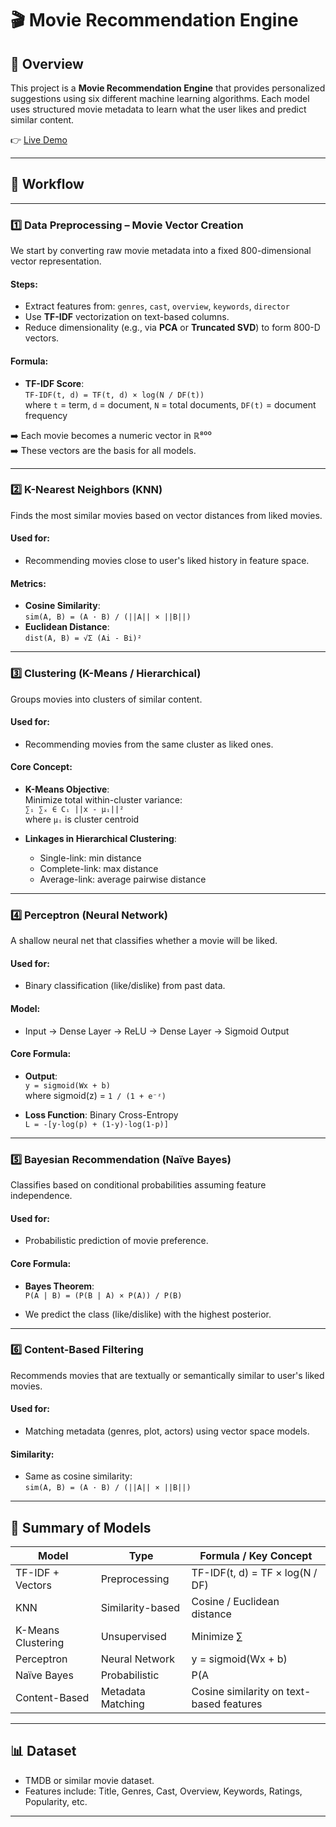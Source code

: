# 🎬 Movie Recommendation Engine

## 📌 Overview
This project is a **Movie Recommendation Engine** that provides personalized suggestions using six different machine learning algorithms. Each model uses structured movie metadata to learn what the user likes and predict similar content.

👉 [Live Demo](https://recommendation-engine-eight.vercel.app/)

---

## 🧭 Workflow

---

### 1️⃣ Data Preprocessing – Movie Vector Creation

We start by converting raw movie metadata into a fixed 800-dimensional vector representation.

#### Steps:
- Extract features from: `genres`, `cast`, `overview`, `keywords`, `director`
- Use **TF-IDF** vectorization on text-based columns.
- Reduce dimensionality (e.g., via **PCA** or **Truncated SVD**) to form 800-D vectors.

#### Formula:
- **TF-IDF Score**:  
  `TF-IDF(t, d) = TF(t, d) × log(N / DF(t))`  
  where `t` = term, `d` = document, `N` = total documents, `DF(t)` = document frequency

➡️ Each movie becomes a numeric vector in ℝ⁸⁰⁰  
➡️ These vectors are the basis for all models.

---

### 2️⃣ K-Nearest Neighbors (KNN)

Finds the most similar movies based on vector distances from liked movies.

#### Used for:
- Recommending movies close to user's liked history in feature space.

#### Metrics:
- **Cosine Similarity**:  
  `sim(A, B) = (A · B) / (||A|| × ||B||)`  
- **Euclidean Distance**:  
  `dist(A, B) = √Σ (Ai - Bi)²`

---

### 3️⃣ Clustering (K-Means / Hierarchical)

Groups movies into clusters of similar content.

#### Used for:
- Recommending movies from the same cluster as liked ones.

#### Core Concept:
- **K-Means Objective**:  
  Minimize total within-cluster variance:  
  `∑ᵢ ∑ₓ ∈ Cᵢ ||x - μᵢ||²`  
  where `μᵢ` is cluster centroid

- **Linkages in Hierarchical Clustering**:
  - Single-link: min distance
  - Complete-link: max distance
  - Average-link: average pairwise distance

---

### 4️⃣ Perceptron (Neural Network)

A shallow neural net that classifies whether a movie will be liked.

#### Used for:
- Binary classification (like/dislike) from past data.

#### Model:
- Input → Dense Layer → ReLU → Dense Layer → Sigmoid Output

#### Core Formula:
- **Output**:  
  `y = sigmoid(Wx + b)`  
  where sigmoid(z) = `1 / (1 + e⁻ᶻ)`

- **Loss Function**: Binary Cross-Entropy  
  `L = -[y·log(p) + (1-y)·log(1-p)]`

---

### 5️⃣ Bayesian Recommendation (Naïve Bayes)

Classifies based on conditional probabilities assuming feature independence.

#### Used for:
- Probabilistic prediction of movie preference.

#### Core Formula:
- **Bayes Theorem**:  
  `P(A | B) = (P(B | A) × P(A)) / P(B)`

- We predict the class (like/dislike) with the highest posterior.

---

### 6️⃣ Content-Based Filtering

Recommends movies that are textually or semantically similar to user's liked movies.

#### Used for:
- Matching metadata (genres, plot, actors) using vector space models.

#### Similarity:
- Same as cosine similarity:  
  `sim(A, B) = (A · B) / (||A|| × ||B||)`

---

## 🧠 Summary of Models

| Model                  | Type               | Formula / Key Concept                         |
|-----------------------|--------------------|-----------------------------------------------|
| TF-IDF + Vectors      | Preprocessing      | TF-IDF(t, d) = TF × log(N / DF)               |
| KNN                   | Similarity-based   | Cosine / Euclidean distance                   |
| K-Means Clustering    | Unsupervised       | Minimize ∑ ||x - μ||²                         |
| Perceptron            | Neural Network     | y = sigmoid(Wx + b)                           |
| Naïve Bayes           | Probabilistic      | P(A|B) = (P(B|A) × P(A)) / P(B)               |
| Content-Based         | Metadata Matching  | Cosine similarity on text-based features      |

---

## 📊 Dataset

- TMDB or similar movie dataset.
- Features include: Title, Genres, Cast, Overview, Keywords, Ratings, Popularity, etc.

---
